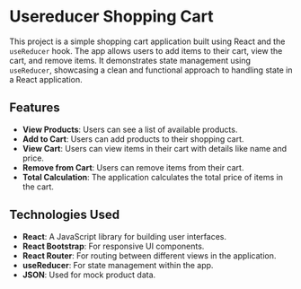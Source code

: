 # Usereducer Shopping Cart

This project is a simple shopping cart application built using React and the `useReducer` hook. The app allows users to add items to their cart, view the cart, and remove items. It demonstrates state management using `useReducer`, showcasing a clean and functional approach to handling state in a React application.

## Features

- **View Products**: Users can see a list of available products.
- **Add to Cart**: Users can add products to their shopping cart.
- **View Cart**: Users can view items in their cart with details like name and price.
- **Remove from Cart**: Users can remove items from their cart.
- **Total Calculation**: The application calculates the total price of items in the cart.

## Technologies Used

- **React**: A JavaScript library for building user interfaces.
- **React Bootstrap**: For responsive UI components.
- **React Router**: For routing between different views in the application.
- **useReducer**: For state management within the app.
- **JSON**: Used for mock product data.

